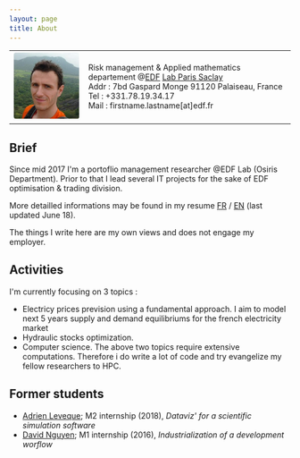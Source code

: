 ```yaml
---
layout: page
title: About
---
```

<p>
<table>
    <tr>
        <td><img src="/public/imgs/benoit_clair.jpg" alt="Hey there !"></td>
        <td> Risk management & Applied mathematics departement @<a href="https://www.edf.fr">EDF</a> <a href="https://goo.gl/maps/Apue8MnHjyj">Lab Paris Saclay</a><br/>
             Addr : 7bd Gaspard Monge 91120 Palaiseau, France<br/>
             Tel : +331.78.19.34.17<br/>
             Mail : firstname.lastname[at]edf.fr</td></tr></table></p>                                          

## Brief 

Since mid 2017 I'm a portoflio management researcher @EDF Lab (Osiris Department). Prior to that I lead several IT projects for the sake of EDF optimisation & trading division. 

More detailled informations may be found in my resume [FR](/public/files/cv_bclair.pdf) / [EN](/public/files/cv_bclair_en.pdf) (last updated June 18).


The things I write here are my own views and does not engage my employer. 


## Activities

I'm currently focusing on 3 topics : 
* Electricy prices prevision using a fundamental approach. I aim to model next 5 years supply and demand equilibriums for the french electricity market 
* Hydraulic stocks optimization. 
* Computer science. The above two topics require extensive computations. Therefore i do write a lot of code and try evangelize my fellow researchers to HPC. 


## Former students 
* [Adrien Leveque](https://www.linkedin.com/in/adrien-leveque/); M2 internship (2018), *Dataviz' for a scientific simulation software*
* [David Nguyen](https://www.linkedin.com/in/ecldavidnguyen/); M1 internship (2016), *Industrialization of a development worflow*